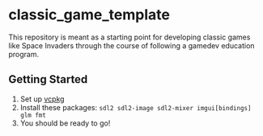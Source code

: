 # classic_game_template
This repository is meant as a starting point for developing classic games like Space Invaders through the course of following a gamedev education program.

## Getting Started

1. Set up [vcpkg](https://github.com/Microsoft/vcpkg)
2. Install these packages: ```sdl2 sdl2-image sdl2-mixer imgui[bindings] glm fmt```
3. You should be ready to go!
